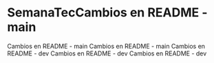 # SemanaTecCambios en README - main
Cambios en README - main
Cambios en README - main
Cambios en README - dev
Cambios en README - dev
Cambios en README - dev
